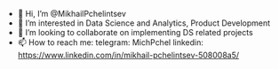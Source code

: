 - 👋 Hi, I’m @MikhailPchelintsev
- 👀 I’m interested in Data Science and Analytics, Product Development
- 💞️ I’m looking to collaborate on implementing DS related projects
- 📫 How to reach me:
    telegram: MichPchel
    linkedin: https://www.linkedin.com/in/mikhail-pchelintsev-508008a5/
<!---
MikhailPchelintsev/MikhailPchelintsev is a ✨ special ✨ repository because its `README.md` (this file) appears on your GitHub profile.
You can click the Preview link to take a look at your changes.
--->
